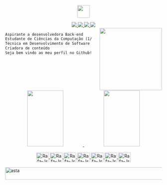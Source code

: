 ### 
<p align="center">
  <img height="40em" src="https://64.media.tumblr.com/2e1e02ba330d130409d45bf760aa4920/c26739a90737611e-1d/s500x750/7942371ca1810426a6012a225c833311e5d19133.pnj" />
</p>
<div align="center">
   <a href="https://www.linkedin.com/in/al%C3%A9xia-kern-147a0b1ab/" target="_blank"><img src="https://img.shields.io/badge/LinkedIn-0077B5?style=for-the-badge&logo=linkedin&logoColor=white">
  <a href="mailto:alexiakern@gmail.com" target="_blank"><img src="https://img.shields.io/badge/Gmail-D14836?style=for-the-badge&logo=gmail&logoColor=white)">
  <a href="https://www.instagram.com/alexiaruschel/" target="_blank"><img src="https://img.shields.io/badge/Instagram-E4405F?style=for-the-badge&logo=instagram&logoColor=white">
  <a href="https://myanimelist.net/animelist/alehfkjkf" target="_blank"><img src="https://img.shields.io/badge/Myanimelist-2E51A2?style=for-the-badge&logo=myanimelist&logoColor=white">
</div>

<img align="right" height="200" style="margin-left: 25px" src="https://64.media.tumblr.com/806271e526c0d1091987efbe66a37088/25835b462fd4cf68-98/s500x750/06c95c2b91c0a48431361941ba51e5b785584151.pnj"/>


```diff
Aspirante a desenvolvedora Back-end
Estudante de Ciências da Computação (1/8)
Técnica em Desenvolvimento de Software
Criadora de conteúdo 
Seja bem vindo ao meu perfil no Github!
```
<br>


 
<img align="center" alt="asta" height="1" width="1000" style="border-radius:0px;" src="https://64.media.tumblr.com/9450765e9b44d4f9a6e93ccf8ccdff61/4fc0a3bbcd7fccb8-3c/s400x600/021c7745f96e33b1027c244c5ea017e14d9af23b.gif">
  <div align="center">
<a href="https://github.com/alexiakern">
  <img height="180em" width="48%" src="https://github-readme-stats-sigma-five.vercel.app/api?username=alexiakern&show_icons=true&theme=bear&include_all_commits=true&count_private=true"/>
  <img height="180em" width="48%" src="https://github-readme-stats-sigma-five.vercel.app/api/top-langs/?username=alexiakern&langs_count=8&theme=bear"/>
</div>
  <br>
<div align="center">
<img align="center" alt="Rafa-Js" Height="30" width="40" src="https://cdn.jsdelivr.net/gh/devicons/devicon/icons/html5/html5-original-wordmark.svg">
<img align="center" alt="Rafa-Js" Height="30" width="40" src="https://cdn.jsdelivr.net/gh/devicons/devicon/icons/css3/css3-original.svg">
<img align="center" alt="Rafa-Js" Height="30" width="40" src="https://cdn.jsdelivr.net/gh/devicons/devicon/icons/javascript/javascript-original.svg">
<img align="center" alt="Rafa-Js" Height="30" width="40" src="https://cdn.jsdelivr.net/gh/devicons/devicon/icons/react/react-original.svg">
<img align="center" alt="Rafa-Js" Height="30" width="40" src="https://cdn.jsdelivr.net/gh/devicons/devicon/icons/mysql/mysql-original-wordmark.svg">  
<img align="center" alt="Rafa-Js" Height="30" width="40" src="https://cdn.jsdelivr.net/gh/devicons/devicon/icons/arduino/arduino-original-wordmark.svg">
<img align="center" alt="Rafa-Js" Height="30" width="40" src="https://cdn.jsdelivr.net/gh/devicons/devicon/icons/java/java-original.svg">
 </div>
 <br>

 
 <div>
  <img align="center" alt="asta" height="40" width="1000" style="border-radius:0px;" src="https://64.media.tumblr.com/18abbdb6f1c6b48fdff9c07cc3c6a6b0/0c06a5fc268aa124-0d/s640x960/0f3498275e7baa4fc2926cb02269ccd33fba3c7c.gif">
</div>
